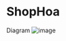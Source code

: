 # ShopHoa
Diagram
![image](https://github.com/phong0168/ShopHoa/assets/104688354/21e1a84c-7768-4313-905e-5331f295a80b)
